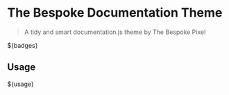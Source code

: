 # The Bespoke Documentation Theme

> A tidy and smart documentation.js theme by The Bespoke Pixel

${badges}

## Usage

${usage}
